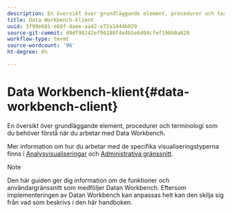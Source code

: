 ```yaml
---
description: En översikt över grundläggande element, procedurer och terminologi som du behöver förstå när du arbetar med Data Workbench.
title: Data Workbench-klient
uuid: 3f99e681-e68f-4aee-aa42-e72a1444b029
source-git-commit: d9df90242ef96188f4e4b5e6d04cfef196b0a628
workflow-type: tm+mt
source-wordcount: '96'
ht-degree: 6%

---
```



# Data Workbench-klient{#data-workbench-client}

En översikt över grundläggande element, procedurer och terminologi som du behöver förstå när du arbetar med Data Workbench.

Mer information om hur du arbetar med de specifika visualiseringstyperna finns i [Analysvisualiseringar](../../home/c-get-started/c-analysis-vis/c-analysis-vis.md#concept-cb5b9716d3404b2b888a55b3efec1fa5) och [Administrativa gränssnitt](../../home/c-get-started/c-admin-intrf/c-admin-intrf.md#concept-855c1a91e1a948969fab592adca15f74).

>[!NOTE]
>
>Den här guiden ger dig information om de funktioner och användargränssnitt som medföljer Datan Workbench. Eftersom implementeringen av Datan Workbench kan anpassas helt kan den skilja sig från vad som beskrivs i den här handboken.

